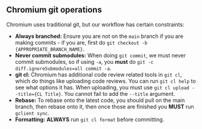 ## Chromium git operations
Chromium uses traditional git, but our workflow has certain constraints:
  * **Always branched:** Ensure you are not on the `main` branch if you are
    making commits - if you are, first do `git checkout -b
    {APPROPRIATE_BRANCH_NAME}`.
  * **Never commit submodules:** When doing `git commit`, we must never commit
    submodules, so if using `-a`, you **must** do `git -c
    diff.ignoreSubmodules=all commit -a`.
  * **git cl:** Chromium has additional code review related tools in `git cl`,
    which do things like uploading code reviews. You can run `git cl help` to
    see what options it has. When uploading, you must use `git cl upload
    --title={CL Title}`. You cannot fail to add the `--title` argument.
  * **Rebase:** To rebase onto the latest code, you should pull on the main
    branch, then rebase onto it, then once those are finished you **MUST** run
    `gclient sync`.
  *  **Formatting:** **ALWAYS** run `git cl format` before committing.

